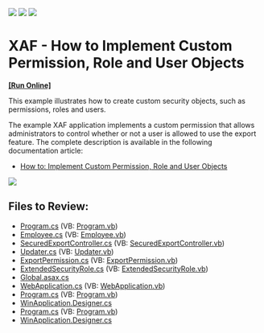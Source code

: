 <!-- default badges list -->
![](https://img.shields.io/endpoint?url=https://codecentral.devexpress.com/api/v1/VersionRange/128591442/22.2.4%2B)
[![](https://img.shields.io/badge/Open_in_DevExpress_Support_Center-FF7200?style=flat-square&logo=DevExpress&logoColor=white)](https://supportcenter.devexpress.com/ticket/details/E3794)
[![](https://img.shields.io/badge/📖_How_to_use_DevExpress_Examples-e9f6fc?style=flat-square)](https://docs.devexpress.com/GeneralInformation/403183)
<!-- default badges end -->

# XAF - How to Implement Custom Permission, Role and User Objects
<!-- run online -->
**[[Run Online]](https://codecentral.devexpress.com/e3794/)**
<!-- run online end -->

This example illustrates how to create custom security objects, such as permissions, roles and users. 

The example XAF application implements a custom permission that allows administrators to control whether or not a user is allowed to use the export feature. The complete description is available in the following documentation article:

* [How to: Implement Custom Permission, Role and User Objects](http://documentation.devexpress.com/#Xaf/CustomDocument3384)

![](https://raw.githubusercontent.com/DevExpress-Examples/how-to-implement-custom-permission-role-and-user-objects-e3794/17.2.3+/media/00ffc31d-8a0d-47e5-a763-d7f07e79e52d.png)

## Files to Review:

* [Program.cs](./CS/SecuredExportExample.MiddleTierSecurityServer/Program.cs) (VB: [Program.vb](./VB/SecuredExportExample.MiddleTierSecurityServer/Program.vb))
* [Employee.cs](./CS/SecuredExportExample.Module/BusinessObjects/Employee.cs) (VB: [Employee.vb](./VB/SecuredExportExample.Module/BusinessObjects/Employee.vb))
* [SecuredExportController.cs](./CS/SecuredExportExample.Module/Controllers/SecuredExportController.cs) (VB: [SecuredExportController.vb](./VB/SecuredExportExample.Module/Controllers/SecuredExportController.vb))
* [Updater.cs](./CS/SecuredExportExample.Module/DatabaseUpdate/Updater.cs) (VB: [Updater.vb](./VB/SecuredExportExample.Module/DatabaseUpdate/Updater.vb))
* [ExportPermission.cs](./CS/SecuredExportExample.Module/SecurityObjects/ExportPermission.cs) (VB: [ExportPermission.vb](./VB/SecuredExportExample.Module/SecurityObjects/ExportPermission.vb))
* [ExtendedSecurityRole.cs](./CS/SecuredExportExample.Module/SecurityObjects/ExtendedSecurityRole.cs) (VB: [ExtendedSecurityRole.vb](./VB/SecuredExportExample.Module/SecurityObjects/ExtendedSecurityRole.vb))
* [Global.asax.cs](./CS/SecuredExportExample.Web/Global.asax.cs)
* [WebApplication.cs](./CS/SecuredExportExample.Web/WebApplication.cs) (VB: [WebApplication.vb](./VB/SecuredExportExample.Web/WebApplication.vb))
* [Program.cs](./CS/SecuredExportExample.Win.MiddleTierSecurityClient/Program.cs) (VB: [Program.vb](./VB/SecuredExportExample.Win.MiddleTierSecurityClient/Program.vb))
* [WinApplication.Designer.cs](./CS/SecuredExportExample.Win.MiddleTierSecurityClient/WinApplication.Designer.cs)
* [Program.cs](./CS/SecuredExportExample.Win/Program.cs) (VB: [Program.vb](./VB/SecuredExportExample.Win/Program.vb))
* [WinApplication.Designer.cs](./CS/SecuredExportExample.Win/WinApplication.Designer.cs)